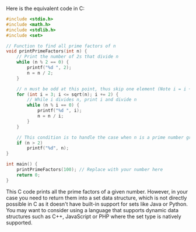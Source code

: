 Here is the equivalent code in C:

```c
#include <stdio.h>
#include <math.h>
#include <stdlib.h>
#include <set>

// Function to find all prime factors of n
void printPrimeFactors(int n) {
    // Print the number of 2s that divide n
    while (n % 2 == 0) {
        printf("%d ", 2);
        n = n / 2;
    }

    // n must be odd at this point, thus skip one element (Note i = i +2)
    for (int i = 3; i <= sqrt(n); i += 2) {
        // While i divides n, print i and divide n
        while (n % i == 0) {
            printf("%d ", i);
            n = n / i;
        }
    }

    // This condition is to handle the case when n is a prime number greater than 2
    if (n > 2)
        printf("%d", n);
}

int main() {
    printPrimeFactors(100); // Replace with your number here
    return 0;
}
```

This C code prints all the prime factors of a given number. However, in your case you need to return them into a set data structure, which is not directly possible in C as it doesn't have built-in support for sets like Java or Python. You may want to consider using a language that supports dynamic data structures such as C++, JavaScript or PHP where the set type is natively supported.